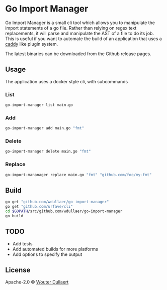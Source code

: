# Go Import Manager
Go Import Manager is a small cli tool which allows you to manipulate the import statements of a go file. Rather than relying on regex text replacements, it will parse and manipulate the AST of a file to do its job.
This is useful if you want to automate the build of an application that uses a [caddy](https://caddyserver.com) like plugin system.

The latest binaries can be downloaded from the Github release pages.

## Usage
The application uses a docker style cli, with subcommands

### List
```bash
go-import-manager list main.go
```

### Add
```bash
go-import-manager add main.go "fmt"
```

### Delete
```bash
go-import-manager delete main.go "fmt"
```

### Replace
```bash
go-import-mananager replace main.go "fmt" "github.com/foo/my-fmt"
```

## Build
```bash
go get "github.com/wdullaer/go-import-manager"
go get "github.com/urfave/cli"
cd $GOPATH/src/github.com/wdullaer/go-import-manager
go build
```

## TODO
* Add tests
* Add automated builds for more platforms
* Add options to specify the output

## License
Apache-2.0 © [Wouter Dullaert](https://wdullaer.com)
